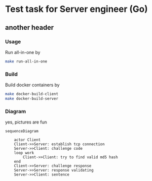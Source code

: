 # Test task for Server engineer (Go)

## another header

### Usage

Run all-in-one by

```bash
make run-all-in-one
```

### Build

Build docker containers by

``` bash
make docker-build-client
make docker-build-server
```

### Diagram

yes, pictures are fun

```mermaid
sequenceDiagram

    actor Client
    Client->>Server: establish tcp connection 
    Server->>Client: challenge code
    loop work
        Client->>Client: try to find valid md5 hash
    end
    Client->>Server: challenge response
    Server->>Server: response validating
    Server->>Client: sentence
```
